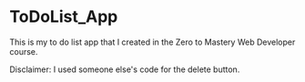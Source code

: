 # ToDoList_App
This is my to do list app that I created in the Zero to Mastery Web Developer course. 

Disclaimer: I used someone else's code for the delete button.
